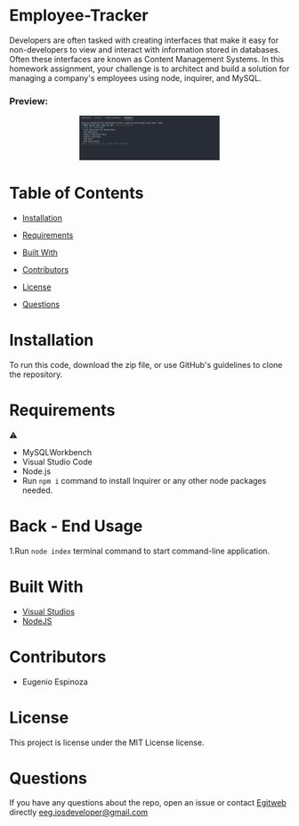 # Employee-Tracker
<p>Developers are often tasked with creating interfaces that make it easy for non-developers to view and interact with information stored in databases. Often these interfaces are known as Content Management Systems. In this homework assignment, your challenge is to architect and build a solution for managing a company's employees using node, inquirer, and MySQL.</p>
<h3>Preview:</h3>

<p align="center">
  <img src="https://raw.githubusercontent.com/egitweb/employee-tracker/main/assets/employee-tracker-preview.png" height="40%" width="50%" title="Employee-Tracker Preview">
</p>

# Table of Contents 
  
  * [Installation](#installation)
  
  * [Requirements](#requirements)
  
  * [Built&nbsp;With](#builtwith)
  
  * [Contributors](#contributors)
  
  * [License](#license)
  
  * [Questions](#questions)

# Installation

To run this code, download the zip file, or use GitHub's guidelines to clone the repository.

# Requirements

⚠️ 
* MySQLWorkbench
* Visual Studio Code
* Node.js
* Run ``` npm i ``` command to install Inquirer or any other node packages needed.


# Back - End Usage
1.Run ``` node index ``` terminal command to start command-line application.<br>

# Built&nbsp;With
* [Visual Studios](https://visualstudio.microsoft.com/)
* [NodeJS](https://nodejs.org/) 


# Contributors
* Eugenio Espinoza


# License

This project is license under the MIT License license.
  

# Questions
  
If you have any questions about the repo, open an issue or contact [Egitweb](https://github.com/egitweb) directly eeg.iosdeveloper@gmail.com
